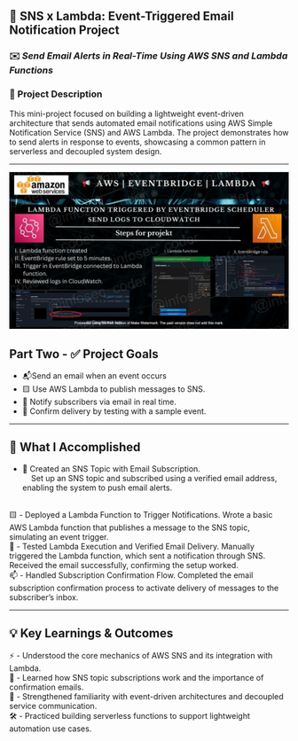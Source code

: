 ## 📢 SNS x Lambda: Event-Triggered Email Notification Project 

### ✉️ *Send Email Alerts in Real-Time Using AWS SNS and Lambda Functions*

### 📌 Project Description
This mini-project focused on building a lightweight event-driven architecture that sends automated email notifications using AWS Simple Notification Service (SNS) and AWS Lambda. The project demonstrates how to send alerts in response to events, showcasing a common pattern in serverless and decoupled system design.

---

![Alt Text](EventBridge_Lambda_lc_WATERMARKED.jpg)


## Part Two - ✅ Project Goals

 - 📬Send an email when an event occurs
 - 🟨 Use AWS Lambda to publish messages to SNS.
 - 🔔 Notify subscribers via email in real time.
 - 🔧 Confirm delivery by testing with a sample event.

---

## 🔧 What I Accomplished

- 🧵 Created an SNS Topic with Email Subscription.  
  &nbsp;&nbsp;&nbsp;&nbsp;Set up an SNS topic and subscribed using a verified email address, enabling the system to push email alerts.

<br>🟨 - Deployed a Lambda Function to Trigger Notifications.
          Wrote a basic AWS Lambda function that publishes a message to the SNS topic, simulating an event trigger.
<br>🧪 - Tested Lambda Execution and Verified Email Delivery.
          Manually triggered the Lambda function, which sent a notification through SNS. Received the email successfully, confirming the setup worked.
<br>📫 - Handled Subscription Confirmation Flow.
         Completed the email subscription confirmation process to activate delivery of messages to the subscriber’s inbox.

---

## 💡 Key Learnings & Outcomes

⚡ - Understood the core mechanics of AWS SNS and its integration with Lambda.
<br>📨 - Learned how SNS topic subscriptions work and the importance of confirmation emails.
<br>🔗 - Strengthened familiarity with event-driven architectures and decoupled service communication.
<br>🛠️ - Practiced building serverless functions to support lightweight automation use cases.


